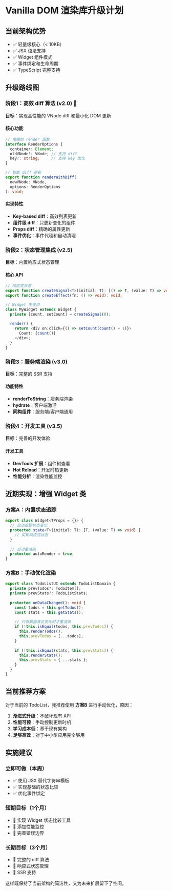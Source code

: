 # Vanilla DOM 渲染库升级计划

## 当前架构优势
- ✅ 轻量级核心（< 10KB）
- ✅ JSX 语法支持  
- ✅ Widget 组件模式
- ✅ 事件绑定和生命周期
- ✅ TypeScript 完整支持

## 升级路线图

### 阶段1：高效 diff 算法 (v2.0) 🎯
**目标**：实现高性能的 VNode diff 和最小化 DOM 更新

#### 核心功能
```typescript
// 增强的 render 函数
interface RenderOptions {
  container: Element;
  oldVNode?: VNode; // 支持 diff
  key?: string;     // 支持 key 优化
}

// 智能 diff 更新
export function renderWithDiff(
  newVNode: VNode, 
  options: RenderOptions
): void;
```

#### 实现特性
- **Key-based diff**：高效列表更新
- **组件级 diff**：只更新变化的组件
- **Props diff**：精确的属性更新
- **事件优化**：事件代理和自动清理

### 阶段2：状态管理集成 (v2.5)
**目标**：内置响应式状态管理

#### 核心 API
```typescript
// 响应式状态
export function createSignal<T>(initial: T): [() => T, (value: T) => void];
export function createEffect(fn: () => void): void;

// Widget 中使用
class MyWidget extends Widget {
  private [count, setCount] = createSignal(0);
  
  render() {
    return <div on:click={() => setCount(count() + 1)}>
      Count: {count()}
    </div>;
  }
}
```

### 阶段3：服务端渲染 (v3.0)
**目标**：完整的 SSR 支持

#### 功能特性
- **renderToString**：服务端渲染
- **hydrate**：客户端激活
- **同构组件**：服务端/客户端通用

### 阶段4：开发工具 (v3.5)
**目标**：完善的开发体验

#### 开发工具
- **DevTools 扩展**：组件树查看
- **Hot Reload**：开发时热更新
- **性能分析**：渲染性能监控

## 近期实现：增强 Widget 类

### 方案A：内置状态追踪
```typescript
export class Widget<TProps = {}> {
  // 自动追踪状态变化
  protected state<T>(initial: T): [T, (value: T) => void] {
    // 实现响应式状态
  }
  
  // 自动重渲染
  protected autoRender = true;
}
```

### 方案B：手动优化渲染
```typescript
export class TodoListUI extends TodoListDomain {
  private prevTodos?: TodoItem[];
  private prevStats?: TodoListStats;
  
  protected onDataChanged(): void {
    const todos = this.getTodos();
    const stats = this.getStats();
    
    // 只有数据真正变化时才重渲染
    if (!this.isEqual(todos, this.prevTodos)) {
      this.renderTodos();
      this.prevTodos = [...todos];
    }
    
    if (!this.isEqual(stats, this.prevStats)) {
      this.renderStats();  
      this.prevStats = { ...stats };
    }
  }
}
```

## 当前推荐方案

对于当前的 TodoList，我推荐使用 **方案B** 进行手动优化，原因：

1. **渐进式升级**：不破坏现有 API
2. **性能可控**：手动控制更新时机
3. **学习成本低**：基于现有架构
4. **足够高效**：对于中小型应用完全够用

## 实施建议

### 立即可做（本周）
- ✅ 使用 JSX 替代字符串模板
- ✅ 实现基础的状态比较
- ✅ 优化事件绑定

### 短期目标（1个月）
- 🎯 实现 Widget 状态比较工具
- 🎯 添加性能监控
- 🎯 完善错误边界

### 长期目标（3个月）
- 🚀 完整的 diff 算法
- 🚀 响应式状态管理
- 🚀 SSR 支持

这样既保持了当前架构的简洁性，又为未来扩展留下了空间。 